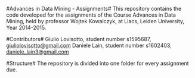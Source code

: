 #Advances in Data Mining - Assignments#
This repository contains the code developed for the assignments of the Course Advances in Data Mining, held by professor Wojtek Kowalczyk, at Liacs, Leiden University, Year 2014-2015.

#Contributors#
Giulio Lovisotto, student number s1595687, giuliolovisotto@gmail.com
Daniele Lain, student number s1602403, daniele_lain3@gmail.com

#Structure#
The repository is divided into one folder for every assignment due.

